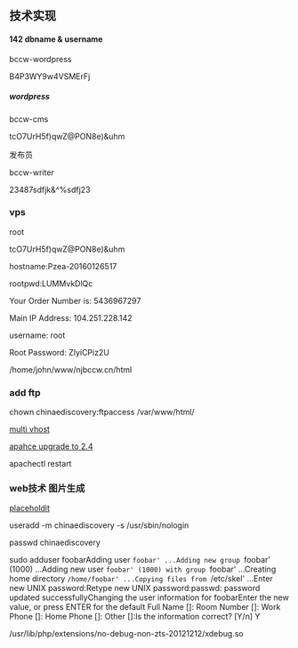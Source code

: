 ## 技术实现

#### 142 dbname & username

bccw-wordpress

B4P3WY9w4VSMErFj

##### wordpress

bccw-cms

tcO7UrH5f)qwZ@PON8e)&uhm

发布员

bccw-writer

23487sdfjk&^%sdfj23

### vps

root 

tcO7UrH5f)qwZ@PON8e)&uhm

hostname:Pzea-20160126517

rootpwd:LUMMvkDlQc

Your Order Number is: 5436967297

Main IP Address: 104.251.228.142

username: root

Root Password: ZlyiCPiz2U

/home/john/www/njbccw.cn/html

### add ftp

chown chinaediscovery:ftpaccess /var/www/html/

[multi vhost](https://wiki.apache.org/httpd/CommonMisconfigurations)

[apahce upgrade to 2.4](http://unix.stackexchange.com/questions/138899/centos-install-using-yum-apache-2-4)

apachectl restart

### web技术 图片生成

[placeholdit](https://placeholdit.imgix.net/~text?txtsize=16&bg=fffffff&txtclr=000000&txt=%E9%82%A6%E6%88%90%E8%B4%A2%E5%8A%A1&w=97&h=38)

useradd -m chinaediscovery -s /usr/sbin/nologin

passwd chinaediscovery

sudo adduser foobarAdding user `foobar' ...Adding new group `foobar' (1000) ...Adding new user `foobar' (1000) with group `foobar' ...Creating home directory `/home/foobar' ...Copying files from `/etc/skel' ...Enter new UNIX password:Retype new UNIX password:passwd: password updated successfullyChanging the user information for foobarEnter the new value, or press ENTER for the default        Full Name []:        Room Number []:        Work Phone []:        Home Phone []:        Other []:Is the information correct? [Y/n] Y

/usr/lib/php/extensions/no-debug-non-zts-20121212/xdebug.so



